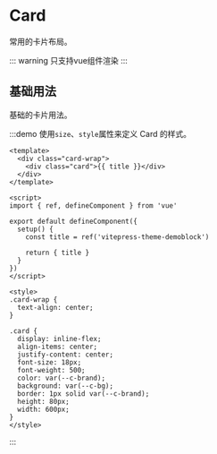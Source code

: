 # Card

常用的卡片布局。

::: warning
只支持vue组件渲染
:::

## 基础用法

基础的卡片用法。

:::demo 使用`size`、`style`属性来定义 Card 的样式。

```vue
<template>
  <div class="card-wrap">
    <div class="card">{{ title }}</div>
  </div>
</template>

<script>
import { ref, defineComponent } from 'vue'

export default defineComponent({
  setup() {
    const title = ref('vitepress-theme-demoblock')

    return { title }
  }
})
</script>

<style>
.card-wrap {
  text-align: center;
}

.card {
  display: inline-flex;
  align-items: center;
  justify-content: center;
  font-size: 18px;
  font-weight: 500;
  color: var(--c-brand);
  background: var(--c-bg);
  border: 1px solid var(--c-brand);
  height: 80px;
  width: 600px;
}
</style>
```

:::
